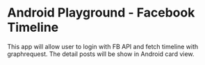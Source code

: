# Android Playground - Facebook Timeline

This app will allow user to login with FB API and fetch timeline with graphrequest. The detail posts will be show in Android card view. 




